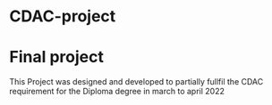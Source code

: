 # CDAC-project
# Final project
This Project was designed and developed to partially fullfil the CDAC requirement for the Diploma degree in march to april 2022
